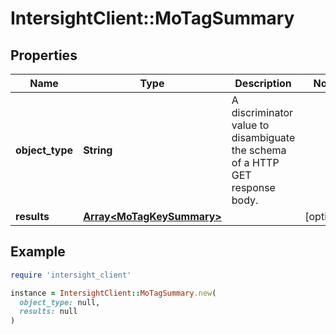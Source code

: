 # IntersightClient::MoTagSummary

## Properties

| Name | Type | Description | Notes |
| ---- | ---- | ----------- | ----- |
| **object_type** | **String** | A discriminator value to disambiguate the schema of a HTTP GET response body. |  |
| **results** | [**Array&lt;MoTagKeySummary&gt;**](MoTagKeySummary.md) |  | [optional] |

## Example

```ruby
require 'intersight_client'

instance = IntersightClient::MoTagSummary.new(
  object_type: null,
  results: null
)
```

